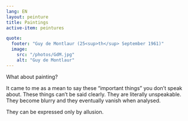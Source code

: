 ```yaml
---
lang: EN
layout: peinture
title: Paintings
active-item: peintures

quote:
  footer: "Guy de Montlaur (25<sup>th</sup> September 1961)"
  image:
    src: "/photos/GdM.jpg"
    alt: "Guy de Montlaur"
---
```

What about painting?

It came to me as a mean to say these “important things” you don’t speak about.
These things can’t be said clearly. They are literally unspeakable. They become blurry and they eventually vanish when analysed.

They can be expressed only by allusion.
